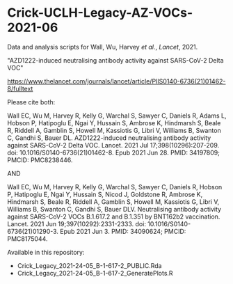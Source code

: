 # Crick-UCLH-Legacy-AZ-VOCs-2021-06
Data and analysis scripts for Wall, Wu, Harvey _et al._, _Lancet_, 2021.

"AZD1222-induced neutralising antibody activity against SARS-CoV-2 Delta VOC"

https://www.thelancet.com/journals/lancet/article/PIIS0140-6736(21)01462-8/fulltext

Please cite both:

Wall EC, Wu M, Harvey R, Kelly G, Warchal S, Sawyer C, Daniels R, Adams L, Hobson P, Hatipoglu E, Ngai Y, Hussain S, Ambrose K, Hindmarsh S, Beale R, Riddell A, Gamblin S, Howell M, Kassiotis G, Libri V, Williams B, Swanton C, Gandhi S, Bauer DL. AZD1222-induced neutralising antibody activity against SARS-CoV-2 Delta VOC. Lancet. 2021 Jul 17;398(10296):207-209. doi: 10.1016/S0140-6736(21)01462-8. Epub 2021 Jun 28. PMID: 34197809; PMCID: PMC8238446.

AND 

Wall EC, Wu M, Harvey R, Kelly G, Warchal S, Sawyer C, Daniels R, Hobson P, Hatipoglu E, Ngai Y, Hussain S, Nicod J, Goldstone R, Ambrose K, Hindmarsh S, Beale R, Riddell A, Gamblin S, Howell M, Kassiotis G, Libri V, Williams B, Swanton C, Gandhi S, Bauer DLV. Neutralising antibody activity against SARS-CoV-2 VOCs B.1.617.2 and B.1.351 by BNT162b2 vaccination. Lancet. 2021 Jun 19;397(10292):2331-2333. doi: 10.1016/S0140-6736(21)01290-3. Epub 2021 Jun 3. PMID: 34090624; PMCID: PMC8175044.

Available in this repository:
 * Crick_Legacy_2021-24-05_B-1-617-2_PUBLIC.Rda
 * Crick_Legacy_2021-24-05_B-1-617-2_GeneratePlots.R
